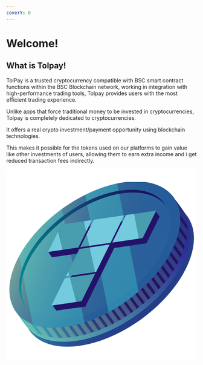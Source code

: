 ```yaml
---
coverY: 0
---
```


# Welcome!

## What is Tolpay!

TolPay is a trusted cryptocurrency compatible with BSC smart contract functions within the BSC Blockchain network, working in integration with high-performance trading tools, Tolpay provides users with the most efficient trading experience.

Unlike apps that force traditional money to be invested in cryptocurrencies, Tolpay is completely dedicated to cryptocurrencies.

It offers a real crypto investment/payment opportunity using blockchain technologies.

This makes it possible for the tokens used on our platforms to gain value like other investments of users, allowing them to  earn extra income and i get reduced transaction fees indirectly.



![](.gitbook/assets/welcome.png)
